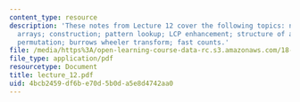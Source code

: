 ```yaml
---
content_type: resource
description: 'These notes from Lecture 12 cover the following topics: notation; suffix
  arrays; construction; pattern lookup; LCP enhancement; structure of a suffix array
  permutation; burrows wheeler transform; fast counts.'
file: /media/https%3A/open-learning-course-data-rc.s3.amazonaws.com/18-417-introduction-to-computational-molecular-biology-fall-2004/4bcb2459df6be70d5b0da5e8d4742aa0_lecture_12.pdf
file_type: application/pdf
resourcetype: Document
title: lecture_12.pdf
uid: 4bcb2459-df6b-e70d-5b0d-a5e8d4742aa0
---
```

